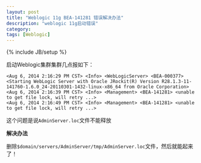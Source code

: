 ```yaml
---
layout: post
title: "Weblogic 11g BEA-141281 错误解决办法"
description: "weblogic 11g启动错误"
category: 
tags: [Weblogic]
---
```

{% include JB/setup %}

启动Weblogic集群集群几点报如下：

```
<Aug 6, 2014 2:16:29 PM CST> <Info> <WebLogicServer> <BEA-000377> <Starting WebLogic Server with Oracle JRockit(R) Version R28.1.3-11-141760-1.6.0_24-20110301-1432-linux-x86_64 from Oracle Corporation> 
<Aug 6, 2014 2:16:39 PM CST> <Info> <Management> <BEA-141281> <unable to get file lock, will retry ...> 
<Aug 6, 2014 2:16:49 PM CST> <Info> <Management> <BEA-141281> <unable to get file lock, will retry ...> 
```

这个问题是说`AdminServer.loc`文件不能释放

**解决办法**

删除`$domain/servers/AdminServer/tmp/AdminServer.loc`文件，然后就能起来了！
